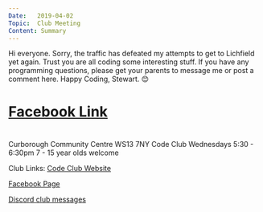 ```yaml
---
Date:   2019-04-02
Topic:  Club Meeting
Content: Summary
---
```

Hi everyone. Sorry, the traffic has defeated my attempts to get to Lichfield yet again. Trust you are all coding some interesting stuff. If you have any programming questions, please get your parents to message me or post a comment here. Happy Coding, Stewart. 😊

# [Facebook Link](https://www.facebook.com/1481985248595237/posts/1980617465398677/)

#
Curborough Community Centre
WS13 7NY
Code Club
Wednesdays 5:30 - 6:30pm
7 - 15 year olds welcome

Club Links:
[Code Club Website](https://lichfield-code-club.github.io/)

[Facebook Page](https://www.facebook.com/LichfieldCoders)

[Discord club messages](https://discord.gg/szz6xGK)
